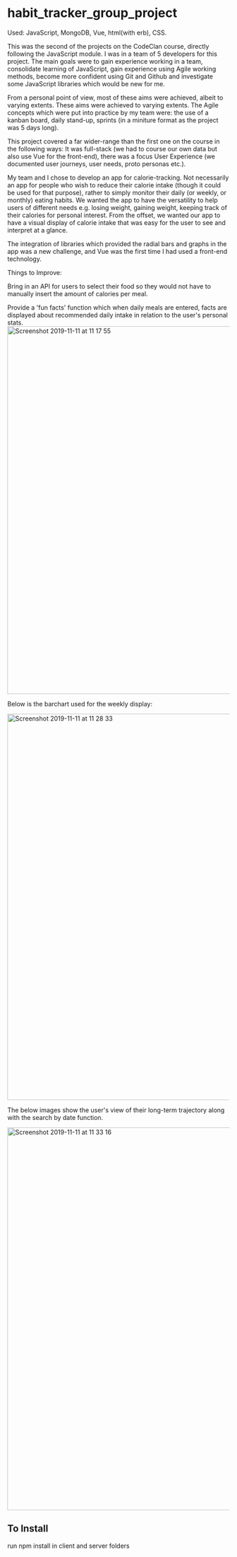 # habit_tracker_group_project

Used: JavaScript, MongoDB, Vue, html(with erb), CSS.

This was the second of the projects on the CodeClan course, directly following the JavaScript module. I was in a team of 5 developers for this project. The main goals were to gain experience working in a team, consolidate learning of JavaScript, gain experience using Agile working methods, become more confident using Git and Github and investigate some JavaScript libraries which would be new for me.

From a personal point of view, most of these aims were achieved, albeit to varying extents. These aims were achieved to varying extents. The Agile concepts which were put into practice by my team were: the use of a kanban board, daily stand-up, sprints (in a miniture format as the project was 5 days long).

This project covered a far wider-range than the first one on the course in the following ways: It was full-stack (we had to course our own data but also use Vue for the front-end), there was a focus User Experience (we documented user journeys, user needs, proto personas etc.).

My team and I chose to develop an app for calorie-tracking. Not necessarily an app for people who wish to reduce their calorie intake (though it could be used for that purpose), rather to simply monitor their daily (or weekly, or monthly) eating habits. We wanted the app to have the versatility
to help users of different needs e.g. losing weight, gaining weight, keeping track of their calories for personal interest. From the offset, we wanted our app to have a visual display of calorie intake that was easy for the user to see and interpret at a glance.

The integration of libraries which provided the radial bars and graphs in the app was a new challenge, and Vue was the first time I had used a front-end technology. 

Things to Improve:

Bring in an API for users to select their food so they would not have to manually insert the amount of calories per meal.

Provide a 'fun facts' function which when daily meals are entered, facts are displayed about recommended daily intake in relation to the user's personal stats.
<img width="832" alt="Screenshot 2019-11-11 at 11 17 55" src="https://user-images.githubusercontent.com/51781302/68583589-7511b180-0475-11ea-9fcf-93cd4991615d.png">

Below is the barchart used for the weekly display:

<img width="874" alt="Screenshot 2019-11-11 at 11 28 33" src="https://user-images.githubusercontent.com/51781302/68584131-ab9bfc00-0476-11ea-9a32-4fd81db50367.png">

The below images show the user's view of their long-term trajectory along with the search by date function.

<img width="866" alt="Screenshot 2019-11-11 at 11 33 16" src="https://user-images.githubusercontent.com/51781302/68584329-2ebd5200-0477-11ea-9cd8-e3bb11f4cc32.png">

## To Install ##

run npm install in client and server folders






